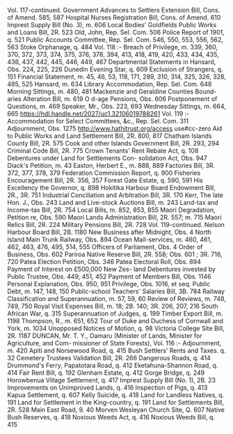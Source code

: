 Vol. 117-continued. Government Advances to Settlers Extension Bill, Cons. of Amend. 585, 587 Hospital Nurses Registration Bill, Cons. of Amend. 610 Imprest Supply Bill (No. 3), m. 606 Local Bodies' Goldfields Public Works and Loans Bill, 2R. 523 Old, John, Rep. Sel. Com. 506 Police Report of 1901, q. 521 Public Accounts Committee, Rep. Sel. Com. 546, 550, 553, 556, 562, 563 Stoke Orphanage, q. 484 Vol. 118 :- Breach of Privilege, m. 339, 360, 370, 372, 373, 374, 375, 376, 378, 394, 413, 418, 419, 420, 433, 434, 435, 436, 437, 442, 445, 446, 449, 467 Departmental Statements in Hansard, Obs. 224, 225, 226 Dunedin Evening Star, q. 609 Exclusion of Strangers, q. 151 Financial Statement, m. 45, 46, 53, 118, 171, 289, 310, 314, 325, 326, 328, 485, 525 Hansard, m. 634 Library Accommodation, Rep. Sel. Com. 648 Morning Sittings, m. 480, 481 Mackenzie and Geraldine Counties Bound- aries Alteration Bill, m. 619 O d-age Pensions, Obs. 606 Postponement of Questions, m. 469 Speaker, Mr., Obs. 223, 693 Wednesday Sittings, m. 664, 665 https://hdl.handle.net/2027/uc1.32106019788261 Vol. 119 :- Accommodation for Select Committees, &c., Rep. Sel. Com. 311 Adjournment, Obs. 1275 http://www.hathitrust.org/access use#cc-zero Aid to Public Works and Land Settlement Bill, 2R. 800, 817 Chatham Islands County Bill, 2R. 575 Cook and other Islands Government Bill, 2R. 293, 294 Criminal Code Bill, 2R. 775 Crown Tenants' Rent Rebate Act, q. 108 Debentures under Land for Settlements Con- solidation Act, Obs. 947 Diack's Petition, m. 43 Easton, Herbert E., m. 888, 889 Factories Bill, 3R. 372, 377, 378, 379 Federation Commission Report, q. 900 Fisheries Encouragement Bill, 2R. 356, 357 Forest Gate Estate, q. 590, 591 His Excellency the Governor, q. 898 Hokitika Harbour Board Endowment Bill, 2R., 3R. 751 Industrial Conciliation and Arbitration Bill, 3R. 170 Kerr, The late Hon. J., Obs. 243 Land and Live-stock Auctions Bill, m. 243 Land-tax and Income-tax Bill, 2R. 754 Local Bills, m. 852, 853, 855 Maori Degradation, Petition re, Obs. 590 Maori Lands Administration Bill, 2R. 557; m. 715 Maori Relics Bill, 2R. 224 Military Pensions Bill, 2R. 728 Vol. 119-continued. Nelson Harbour Board Bill, 2B. 1180 New Business after Midnight, Obs. 4 North Island Main Trunk Railway, Obs. 894 Ocean Mail-services, m. 460, 461, 462, 463, 476, 495, 514, 555 Officers of Parliament, Obs. 4 Order of Business, Obs. 602 Pariroa Native Reserve Bill, 2R. 558; Obs. 601 ; 3R. 716, 720 Patea Election Petition, Obs. 346 Patea Electoral Roll, Obs. 894 Payment of Interest on £500,000 New Zes- land Debentures invested by Public Trustee, Obs. 449, 451, 452 Payment of Members Bill, Obs. 1146 Personal Explanation, Obs. 950, 951 Privilege, Obs. 1016, et seq. Public Debt, m. 147, 148, 150 Public-school Teachers' Salaries Bill, 3B. 784 Railway Classification and Superannuation, m. 57, 59, 60 Review of Reviews, m. 748, 749, 750 Royal Visit Expenses Bill, m. 18; 2B. 140; 3R. 206, 207, 216 South African War, q. 315 Superannuation of Judges, q. 199 Timber Export Bill, m. 1198 Thompson, R., m. 651, 652 Tour of Duke and Duchess of Cornwall and York, m. 1034 Unopposed Notices of Motion, q. 98 Victoria College Site Bill, 2R. 1187 DUNCAN, Mr. T. Y., Oamaru (Minister of Lands, Minister for Agriculture, and Com- missioner of State Forests), Vol. 116 :- Adjournment, m. 420 Apiti and Norsewood Road, q. 415 Bush Settlers' Rents and Taxes. q. 32 Cemetery Trustees Validation Bill, 2R. 266 Dangerous Roads, q. 414 Drummond's Ferry, Papatotara Road, q. 412 Eketahuna-Shannon Road, q. 414 Fair Rent Bill, q. 192 Glenham Estate, q. 412 Gorge Bridge, q. 249 Horowbenua Village Settlement, q. 417 Imprest Supply Bill (No. 1), 2B. 23 Improvements on Unimproved Lands, q. 416 Inspection of Pigs, q. 413 Kapua Settlement, q. 607 Kelly Suicide, q. 418 Land for Landless Natives, q. 191 Land for Settlement in the King-country, q. 191 Land for Settlements Bill, 2R. 528 Main East Road, 9. 40 Morven Wesleyan Church Site, Q. 607 Native Bush Reserves, q. 418 Noxious Weeds Act, q. 416 Noxious Weeds Bill, q. 415 